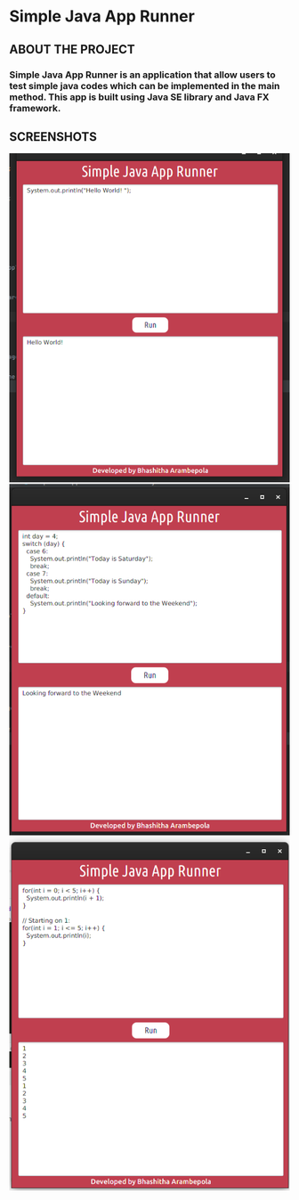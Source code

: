 # Simple Java App Runner


## ABOUT THE PROJECT

### Simple Java App Runner is an application that allow users to test simple java codes which can be implemented in the main method. This app is built using Java SE library and Java FX framework.

## SCREENSHOTS

![img](src/assets/1.png)
![img](src/assets/2.png)
![img](src/assets/3.png)